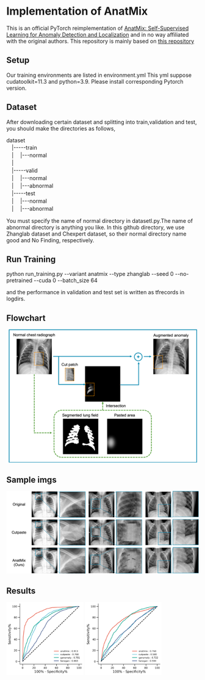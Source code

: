 # Implementation of AnatMix

This is an official PyTorch reimplementation of [AnatMix: Self-Supervised Learning for Anomaly Detection and Localization](https://arxiv.org/abs/2104.0401) and in no way affiliated with the original authors. This repository is mainly based on [this repository](https://github.com/Runinho/pytorch-cutpaste)

## Setup
Our training environments are listed in environment.yml
This yml suppose cudatoolkit=11.3 and python=3.9. Please install corresponding Pytorch version.

## Dataset
After downloading certain dataset and splitting into train,validation and test, you should make the directories as follows,

dataset  
 <span>　</span>|-----train  
 <span>　</span>|          <span>　</span>|---normal  
 <span>　</span>|  
 <span>　</span>|-----valid  
 <span>　</span>|          <span>　</span>|---normal  
 <span>　</span>|          <span>　</span>|---abnormal  
 <span>　</span>|-----test  
 <span>　</span>|          <span>　</span>|---normal  
 <span>　</span>|          <span>　</span>|---abnormal  

You must specify the name of normal directory in datasetl.py.The name of abnormal directory is anything you like.
In this github directory, we use Zhanglab dataset and Chexpert dataset, so their normal directory name  good and No Finding, respectively.

## Run Training

python run_training.py --variant anatmix --type zhanglab  --seed 0 --no-pretrained --cuda 0 --batch_size 64 

and the performance in validation and test set is written as tfrecords in logdirs.

## Flowchart
![flowchart](doc/imgs/flowchart.png)

## Sample imgs

![sample imgs](doc/imgs/anatmix.png)

## Results
<img src="doc/imgs/zhanglab.png" width="40%"> <img src="doc/imgs/chexpert.png" width="40%">
